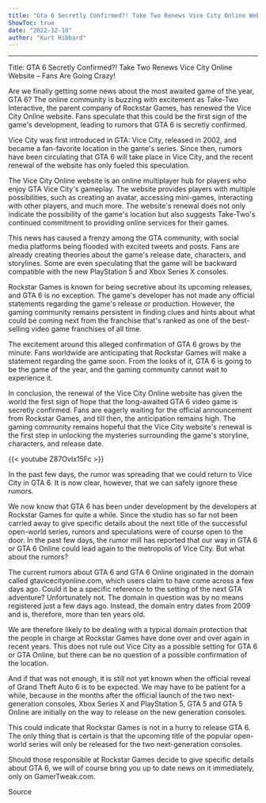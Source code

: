 ```yaml
---
title: "Gta 6 Secretly Confirmed?! Take Two Renews Vice City Online Website - Fans Are Going Crazy!"
ShowToc: true 
date: "2022-12-10"
author: "Kurt Hibbard"
---
```

*****
Title: GTA 6 Secretly Confirmed?! Take Two Renews Vice City Online Website – Fans Are Going Crazy!

Are we finally getting some news about the most awaited game of the year, GTA 6? The online community is buzzing with excitement as Take-Two Interactive, the parent company of Rockstar Games, has renewed the Vice City Online website. Fans speculate that this could be the first sign of the game's development, leading to rumors that GTA 6 is secretly confirmed.

Vice City was first introduced in GTA: Vice City, released in 2002, and became a fan-favorite location in the game's series. Since then, rumors have been circulating that GTA 6 will take place in Vice City, and the recent renewal of the website has only fueled this speculation.

The Vice City Online website is an online multiplayer hub for players who enjoy GTA Vice City's gameplay. The website provides players with multiple possibilities, such as creating an avatar, accessing mini-games, interacting with other players, and much more. The website's renewal does not only indicate the possibility of the game's location but also suggests Take-Two's continued commitment to providing online services for their games.

This news has caused a frenzy among the GTA community, with social media platforms being flooded with excited tweets and posts. Fans are already creating theories about the game's release date, characters, and storylines. Some are even speculating that the game will be backward compatible with the new PlayStation 5 and Xbox Series X consoles.

Rockstar Games is known for being secretive about its upcoming releases, and GTA 6 is no exception. The game's developer has not made any official statements regarding the game's release or production. However, the gaming community remains persistent in finding clues and hints about what could be coming next from the franchise that's ranked as one of the best-selling video game franchises of all time.

The excitement around this alleged confirmation of GTA 6 grows by the minute. Fans worldwide are anticipating that Rockstar Games will make a statement regarding the game soon. From the looks of it, GTA 6 is going to be the game of the year, and the gaming community cannot wait to experience it.

In conclusion, the renewal of the Vice City Online website has given the world the first sign of hope that the long-awaited GTA 6 video game is secretly confirmed. Fans are eagerly waiting for the official announcement from Rockstar Games, and till then, the anticipation remains high. The gaming community remains hopeful that the Vice City website's renewal is the first step in unlocking the mysteries surrounding the game's storyline, characters, and release date.

{{< youtube Z87OvIx15Fc >}} 



In the past few days, the rumor was spreading that we could return to Vice City in GTA 6. It is now clear, however, that we can safely ignore these rumors.
 
We now know that GTA 6 has been under development by the developers at Rockstar Games for quite a while. Since the studio has so far not been carried away to give specific details about the next title of the successful open-world series, rumors and speculations were of course open to the door. In the past few days, the rumor mill has reported that our way in GTA 6 or GTA 6 Online could lead again to the metropolis of Vice City. But what about the rumors?
 
The current rumors about GTA 6 and GTA 6 Online originated in the domain called gtavicecityonline.com, which users claim to have come across a few days ago. Could it be a specific reference to the setting of the next GTA adventure? Unfortunately not. The domain in question was by no means registered just a few days ago. Instead, the domain entry dates from 2009 and is, therefore, more than ten years old.
 
We are therefore likely to be dealing with a typical domain protection that the people in charge at Rockstar Games have done over and over again in recent years. This does not rule out Vice City as a possible setting for GTA 6 or GTA Online, but there can be no question of a possible confirmation of the location.
 
And if that was not enough, it is still not yet known when the official reveal of Grand Theft Auto 6 is to be expected. We may have to be patient for a while, because in the months after the official launch of the two next-generation consoles, Xbox Series X and PlayStation 5, GTA 5 and GTA 5 Online are initially on the way to release on the new generation consoles.
 
This could indicate that Rockstar Games is not in a hurry to release GTA 6. The only thing that is certain is that the upcoming title of the popular open-world series will only be released for the two next-generation consoles.
 
Should those responsible at Rockstar Games decide to give specific details about GTA 6, we will of course bring you up to date news on it immediately, only on GamerTweak.com.
 
Source




